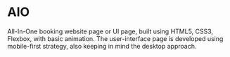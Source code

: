 # AIO
All-In-One booking website page or UI page, built using HTML5, CSS3, Flexbox, with basic animation. 
The user-interface page is developed using mobile-first strategy, also keeping in mind the desktop approach. 
